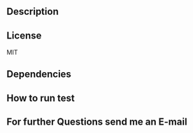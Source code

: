 
  # 
  ## Description
  
  ## License
  MIT
  ## Dependencies
  
  ## How to run test
  
  ## For further Questions send me an E-mail
  

